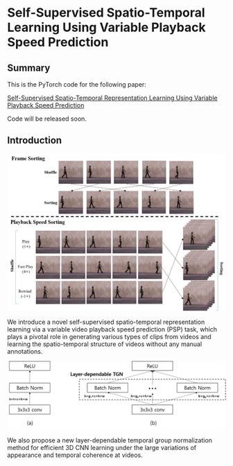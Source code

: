 # Self-Supervised Spatio-Temporal Learning Using Variable Playback Speed Prediction
## Summary
This is the PyTorch code for the following paper:

[Self-Supervised Spatio-Temporal Representation Learning Using Variable Playback Speed Prediction](https://arxiv.org/abs/2003.02692)

Code will be released soon.

## Introduction

<div align="center">
  <img src="img/fig1.png" width="600px"/>
</div>

We introduce a novel self-supervised spatio-temporal representation learning via a variable video playback speed prediction (PSP) task, which plays a pivotal role in generating various types of clips from videos and learning the spatio-temporal structure of videos without any manual annotations.

<div align="center">
  <img src="img/fig2.png" width="600px"/>
</div>

We also propose a new layer-dependable temporal group normalization method for efficient 3D CNN learning under the large variations of appearance and temporal coherence at videos.
